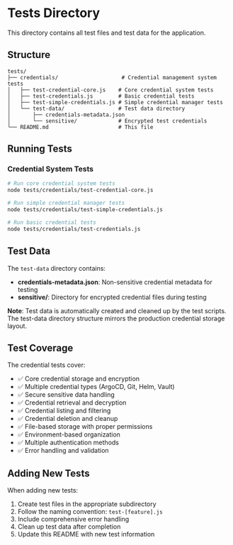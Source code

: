 # Tests Directory

This directory contains all test files and test data for the application.

## Structure

```
tests/
├── credentials/                    # Credential management system tests
│   ├── test-credential-core.js    # Core credential system tests
│   ├── test-credentials.js        # Basic credential tests
│   ├── test-simple-credentials.js # Simple credential manager tests
│   └── test-data/                 # Test data directory
│       ├── credentials-metadata.json
│       └── sensitive/             # Encrypted test credentials
└── README.md                      # This file
```

## Running Tests

### Credential System Tests

```bash
# Run core credential system tests
node tests/credentials/test-credential-core.js

# Run simple credential manager tests
node tests/credentials/test-simple-credentials.js

# Run basic credential tests
node tests/credentials/test-credentials.js
```

## Test Data

The `test-data` directory contains:
- **credentials-metadata.json**: Non-sensitive credential metadata for testing
- **sensitive/**: Directory for encrypted credential files during testing

**Note**: Test data is automatically created and cleaned up by the test scripts. The test-data directory structure mirrors the production credential storage layout.

## Test Coverage

The credential tests cover:
- ✅ Core credential storage and encryption
- ✅ Multiple credential types (ArgoCD, Git, Helm, Vault)
- ✅ Secure sensitive data handling
- ✅ Credential retrieval and decryption
- ✅ Credential listing and filtering
- ✅ Credential deletion and cleanup
- ✅ File-based storage with proper permissions
- ✅ Environment-based organization
- ✅ Multiple authentication methods
- ✅ Error handling and validation

## Adding New Tests

When adding new tests:
1. Create test files in the appropriate subdirectory
2. Follow the naming convention: `test-[feature].js`
3. Include comprehensive error handling
4. Clean up test data after completion
5. Update this README with new test information